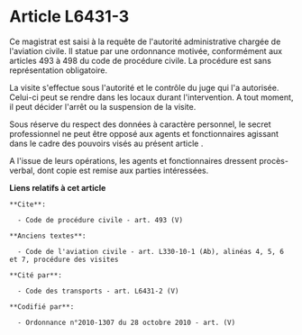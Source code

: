 # Article L6431-3

Ce magistrat est saisi à la requête de l'autorité administrative chargée de l'aviation civile. Il statue par une ordonnance
motivée, conformément aux articles 493 à 498 du code de procédure civile. La procédure est sans représentation obligatoire. 

La visite s'effectue sous l'autorité et le contrôle du juge qui l'a autorisée. Celui-ci peut se rendre dans les locaux durant
l'intervention. A tout moment, il peut décider l'arrêt ou la suspension de la visite. 

Sous réserve du respect des données à caractère personnel, le secret professionnel ne peut être opposé aux agents et
fonctionnaires agissant dans le cadre des pouvoirs visés au présent article .

A l'issue de leurs opérations, les agents et fonctionnaires dressent procès-verbal, dont copie est remise aux parties
intéressées.

**Liens relatifs à cet article**

	**Cite**:

	  - Code de procédure civile - art. 493 (V)

	**Anciens textes**:

	  - Code de l'aviation civile - art. L330-10-1 (Ab), alinéas 4, 5, 6 et 7, procédure des visites

	**Cité par**:

	  - Code des transports - art. L6431-2 (V)

	**Codifié par**:

	  - Ordonnance n°2010-1307 du 28 octobre 2010 - art. (V)
